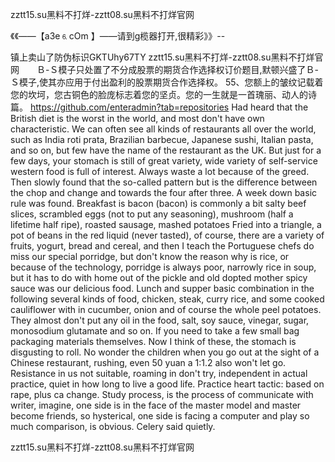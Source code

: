 zztt15.su黑料不打烊-zztt08.su黑料不打烊官网

《《――【a3e⒍cOm 】――请到g榄器打开,很精彩》》--

镇上卖山了防伪标识GKTUhy67TY
zztt15.su黑料不打烊-zztt08.su黑料不打烊官网　　Ｂ-Ｓ模子只处置了不分成股票的期货合作选择权订价题目,默顿兴盛了Ｂ-Ｓ模子,使其亦应用于付出盈利的股票期货合作选择权。
		55、您额上的皱纹记载着您的坎坷，您古铜色的脸庞标志着您的坚贞。您的一生就是一首瑰丽、动人的诗篇。
https://github.com/enteradmin?tab=repositories
Had heard that the British diet is the worst in the world, and most don't have own characteristic.
We can often see all kinds of restaurants all over the world, such as India roti prata, Brazilian barbecue, Japanese sushi, Italian pasta, and so on, but few have the name of the restaurant as the UK.
But just for a few days, your stomach is still of great variety, wide variety of self-service western food is full of interest.
Always waste a lot because of the greed.
Then slowly found that the so-called pattern but is the difference between the chop and change and towards the four after three.
A week down basic rule was found.
Breakfast is bacon (bacon) is commonly a bit salty beef slices, scrambled eggs (not to put any seasoning), mushroom (half a lifetime half ripe), roasted sausage, mashed potatoes Fried into a triangle, a pot of beans in the red liquid (never tasted), of course, there are a variety of fruits, yogurt, bread and cereal, and then I teach the Portuguese chefs do miss our special porridge, but don't know the reason why is rice, or because of the technology, porridge is always poor, narrowly rice in soup, but it has to do with home out of the pickle and old dopted mother spicy sauce was our delicious food.
Lunch and supper basic combination in the following several kinds of food, chicken, steak, curry rice, and some cooked cauliflower with in cucumber, onion and of course the whole peel potatoes.
They almost don't put any oil in the food, salt, soy sauce, vinegar, sugar, monosodium glutamate and so on.
If you need to take a few small bag packaging materials themselves.
Now I think of these, the stomach is disgusting to roll.
No wonder the children when you go out at the sight of a Chinese restaurant, rushing, even 50 yuan a 1:1.2 also won't let go.
Resistance in us not suitable, roaming in don't try, independent in actual practice, quiet in how long to live a good life.
Practice heart tactic: based on rape, plus ca change.
Study process, is the process of communicate with writer, imagine, one side is in the face of the master model and master become friends, so hysterical, one side is facing a computer and play so much comparison, is obvious.
Celery said quietly.




zztt15.su黑料不打烊-zztt08.su黑料不打烊官网
